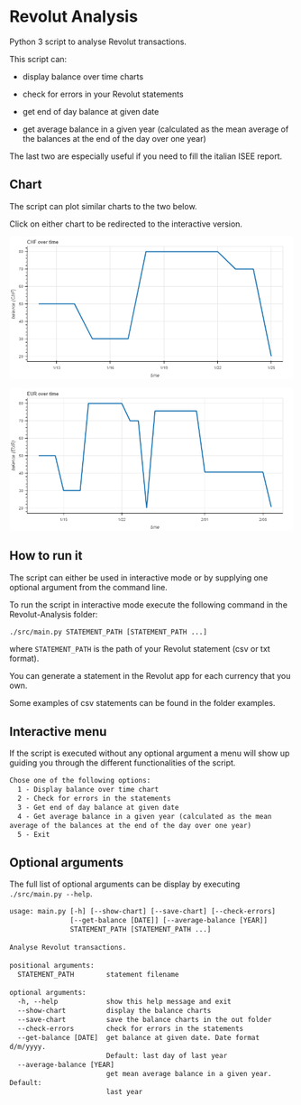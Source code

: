 # Revolut Analysis

Python 3 script to analyse Revolut transactions.

This script can:

 - display balance over time charts

 - check for errors in your Revolut statements

 - get end of day balance at given date

 - get average balance in a given year (calculated as the mean average of the balances at the end of the day over one year)

The last two are especially useful if you need to fill the italian ISEE report.

## Chart

The script can plot similar charts to the two below.

Click on either chart to be redirected to the interactive version.

[![CHF example chart](./examples/CHF_chart.png)](https://nevermendel.github.io/Revolut-Analysis/balance_CHF.html)

[![EUR example chart](./examples/EUR_chart.png)](https://nevermendel.github.io/Revolut-Analysis/balance_EUR.html)

## How to run it

The script can either be used in interactive mode or by supplying one optional argument from the command line.

To run the script in interactive mode execute the following command in the Revolut-Analysis folder:

```bash
./src/main.py STATEMENT_PATH [STATEMENT_PATH ...]
```

where `STATEMENT_PATH` is the path of your Revolut statement (csv or txt format).

You can generate a statement in the Revolut app for each currency that you own.

Some examples of csv statements can be found in the folder examples.

## Interactive menu

If the script is executed without any optional argument a menu will show up guiding you through the different functionalities of the script.

```
Chose one of the following options:
  1 - Display balance over time chart
  2 - Check for errors in the statements
  3 - Get end of day balance at given date
  4 - Get average balance in a given year (calculated as the mean average of the balances at the end of the day over one year)
  5 - Exit
```

## Optional arguments

The full list of optional arguments can be display by executing `./src/main.py --help`.

```
usage: main.py [-h] [--show-chart] [--save-chart] [--check-errors]
               [--get-balance [DATE]] [--average-balance [YEAR]]
               STATEMENT_PATH [STATEMENT_PATH ...]

Analyse Revolut transactions.

positional arguments:
  STATEMENT_PATH        statement filename

optional arguments:
  -h, --help            show this help message and exit
  --show-chart          display the balance charts
  --save-chart          save the balance charts in the out folder
  --check-errors        check for errors in the statements
  --get-balance [DATE]  get balance at given date. Date format d/m/yyyy.
                        Default: last day of last year
  --average-balance [YEAR]
                        get mean average balance in a given year. Default:
                        last year
```